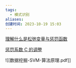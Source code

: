 ```yaml
---
tags:
  - 模式识别
aliases: 
创建时间: 2023-10-19 15:03
---
```

[理解什么是松弛变量与惩罚函数](https://www.bilibili.com/video/BV1Rt411q7WJ?t=1.7&p=78)

[惩罚系数 C 的调整](https://www.bilibili.com/video/BV1vJ41187hk?t=1.1&p=56)

![[数据挖掘-SVM-算法原理.pdf]]


